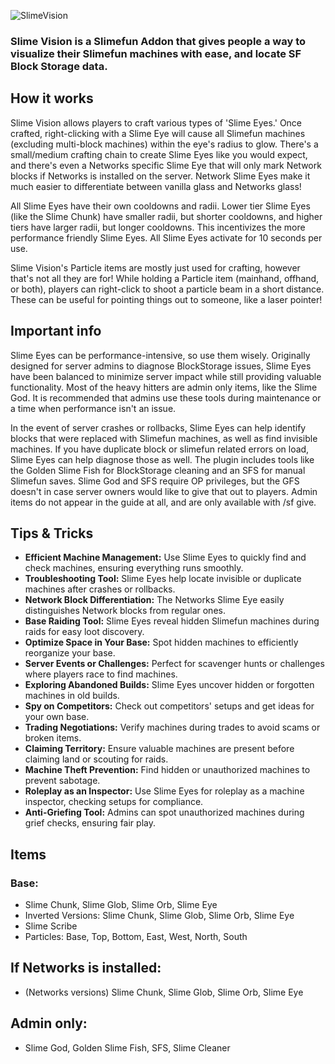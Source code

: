 ![SlimeVision](https://github.com/user-attachments/assets/044e9fec-5a44-4b16-b091-23738f4ae4bf)

### Slime Vision is a Slimefun Addon that gives people a way to visualize their Slimefun machines with ease, and locate SF Block Storage data.

## How it works
Slime Vision allows players to craft various types of 'Slime Eyes.' Once crafted, right-clicking with a Slime Eye will cause all Slimefun machines (excluding multi-block machines) within the eye's radius to glow. There's a small/medium crafting chain to create Slime Eyes like you would expect, and there's even a Networks specific Slime Eye that will only mark Network blocks if Networks is installed on the server. Network Slime Eyes make it much easier to differentiate between vanilla glass and Networks glass!

All Slime Eyes have their own cooldowns and radii. Lower tier Slime Eyes (like the Slime Chunk) have smaller radii, but shorter cooldowns, and higher tiers have larger radii, but longer cooldowns. This incentivizes the more performance friendly Slime Eyes. All Slime Eyes activate for 10 seconds per use.

Slime Vision's Particle items are mostly just used for crafting, however that's not all they are for! While holding a Particle item (mainhand, offhand, or both), players can right-click to shoot a particle beam in a short distance. These can be useful for pointing things out to someone, like a laser pointer!

## Important info
Slime Eyes can be performance-intensive, so use them wisely. Originally designed for server admins to diagnose BlockStorage issues, Slime Eyes have been balanced to minimize server impact while still providing valuable functionality. Most of the heavy hitters are admin only items, like the Slime God. It is recommended that admins use these tools during maintenance or a time when performance isn't an issue.

In the event of server crashes or rollbacks, Slime Eyes can help identify blocks that were replaced with Slimefun machines, as well as find invisible machines. If you have duplicate block or slimefun related errors on load, Slime Eyes can help diagnose those as well. The plugin includes tools like the Golden Slime Fish for BlockStorage cleaning and an SFS for manual Slimefun saves. Slime God and SFS require OP privileges, but the GFS doesn't in case server owners would like to give that out to players. Admin items do not appear in the guide at all, and are only available with /sf give.

## Tips & Tricks
- **Efficient Machine Management:**
Use Slime Eyes to quickly find and check machines, ensuring everything runs smoothly.
- **Troubleshooting Tool:**
Slime Eyes help locate invisible or duplicate machines after crashes or rollbacks.
- **Network Block Differentiation:**
The Networks Slime Eye easily distinguishes Network blocks from regular ones.
- **Base Raiding Tool:**
Slime Eyes reveal hidden Slimefun machines during raids for easy loot discovery.
- **Optimize Space in Your Base:**
Spot hidden machines to efficiently reorganize your base.
- **Server Events or Challenges:**
Perfect for scavenger hunts or challenges where players race to find machines.
- **Exploring Abandoned Builds:**
Slime Eyes uncover hidden or forgotten machines in old builds.
- **Spy on Competitors:**
Check out competitors' setups and get ideas for your own base.
- **Trading Negotiations:**
Verify machines during trades to avoid scams or broken items.
- **Claiming Territory:**
Ensure valuable machines are present before claiming land or scouting for raids.
- **Machine Theft Prevention:**
Find hidden or unauthorized machines to prevent sabotage.
- **Roleplay as an Inspector:**
Use Slime Eyes for roleplay as a machine inspector, checking setups for compliance.
- **Anti-Griefing Tool:**
Admins can spot unauthorized machines during grief checks, ensuring fair play.
## Items
### Base:
- Slime Chunk, Slime Glob, Slime Orb, Slime Eye
- Inverted Versions: Slime Chunk, Slime Glob, Slime Orb, Slime Eye
- Slime Scribe
- Particles: Base, Top, Bottom, East, West, North, South
## If Networks is installed:
- (Networks versions) Slime Chunk, Slime Glob, Slime Orb, Slime Eye 
## Admin only:
- Slime God, Golden Slime Fish, SFS, Slime Cleaner
